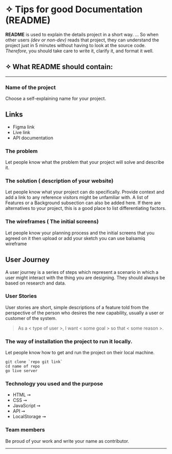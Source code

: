 # ✧ Tips for good Documentation (README)

**README** is used to explain the details project in a short way. ... So when other users _(dev or non-dev)_ reads that project, they can understand the project just in 5 minutes without having to look at the source code. _Therefore_, you should take care to write it, clarify it, and format it well.

## ✧ What README should contain:

--------------------------------------------------------------------------------

### Name of the project

Choose a self-explaining name for your project.

## Links

- Figma link
- Live link
- API documentation

### The problem

Let people know what the problem that your project will solve and describe it.

### The solution ( description of your website)

Let people know what your project can do specifically. Provide context and add a link to any reference visitors might be unfamiliar with. A list of Features or a Background subsection can also be added here. If there are alternatives to your project, this is a good place to list differentiating factors.

### The wireframes ( The initial screens)

Let people know your planning process and the initial screens that you agreed on it then upload or add your sketch you can use balsamiq wireframe

## User Journey

A user journey is a series of steps which represent a scenario in which a user might interact with the thing you are designing. They should always be based on research and data.

### User Stories

User stories are short, simple descriptions of a feature told from the perspective of the person who desires the new capability, usually a user or customer of the system.

> As a < type of user >, I want < some goal > so that < some reason >.

### The way of installation the project to run it locally.

Let people know how to get and run the project on their local machine.

```shell
git clone `repo git link`
cd name of repo
go live server
```

### Technology you used and the purpose

- HTML ➙
- CSS ➙
- JavaScript ➙
- API ➙
- LocalStorage ➙

### Team members

Be proud of your work and write your name as contributor.

--------------------------------------------------------------------------------
